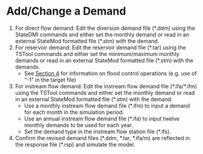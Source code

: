 # Add/Change a Demand #

1.	For direct flow demand: Edit the diversion demand file (\*.ddm) using the StateDMI commands and either set 
the monthly demand or read in an external StateMod formatted file (\*.stm) with the demand.
2.	For reservoir demand: Edit the reservoir demand file (\*.tar) using the TSTool commands and either set the 
minimum/maximum monthly demands or read in an external StateMod formatted file (\*.stm) with the demands.
	* See [Section 4](../InputDescription/40.md) for information on flood control operations (e.g. use of “-1” in the target file)
3.	For instream flow demand: Edit the instream flow demand file (\*.ifa/*.ifm) using the TSTool commands and 
either set the monthly demand or read in an external StateMod formatted file (\*.stm) with the demand.
	* Use a monthly instream flow demand file (\*.ifm) to input a demand for each month in the simulation period.
	* Use an annual instream flow demand file (\*.ifa) to input twelve monthly demands to be used for each year.
	* Set the demand type in the instream flow station file (\*.ifs).
5.	Confirm the revised demand files (\*.ddm, \*.tar, \*.ifa/m) are reflected in the response file (\*.rsp) and 
simulate the model.
